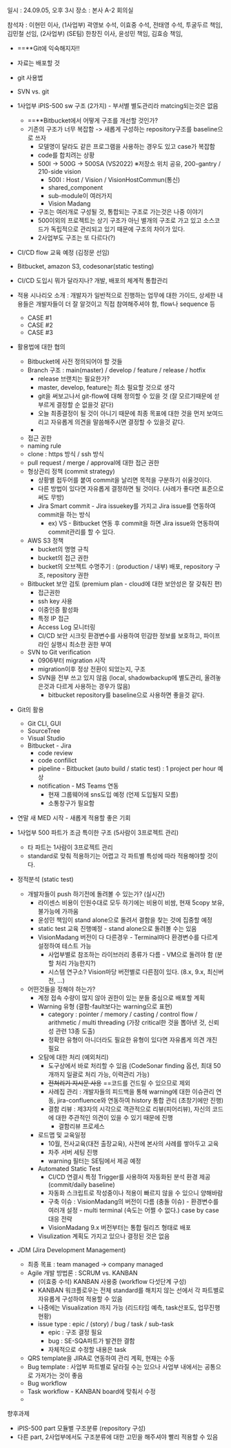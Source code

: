 일시 : 24.09.05, 오후 3시
장소 : 본사 A-2 회의실

참석자 : 이현민 이사, (1사업부) 곽영보 수석, 이효중 수석, 전태영 수석, 투굴두르 책임, 김민철 선임, 
(2사업부)
(SE팀) 한창진 이사, 윤성민 책임, 김효승 책임, 

- ==**Git에 익숙해지자!!
- 자료는 배포할 것
- git 사용법
- SVN vs. git
- 1사업부 iPIS-500 sw 구조 (2가지) - 부서별 별도관리라 matcing되는것은 없음
	- ==**Bitbucket에서 어떻게 구조를 개선할 것인가?
	- 기존의 구조가 너무 복잡함 -> 새롭게 구성하는 repository구조를 baseline으로 쓰자
		- 모델명이 달라도 같은 프로그램을 사용하는 경우도 있고 case가 복잡함
		- code를 합치려는 상황
		- 500I -> 500G -> 500SA (VS2022) ※저장소 위치 공유, 200-gantry / 210-side vision
			- 500I : Host / Vision / VisionHostCommun(통신)
			- shared_component
			- sub-module이 여러가지
			- Vision Madang
		- 구조는 여러개로 구성될 것, 통합되는 구조로 가는것은 나중 이야기
		- 500이외의 프로젝트는 상기 구조가 아닌 별개의 구조로 가고 있고 소스코드가 독립적으로 관리되고 있기 때문에 구조의 차이가 있다.
		- 2사업부도 구조는 또 다르다(?)

- CI/CD flow 교육 예정 (김정문 선임)
- Bitbucket, amazon S3, codesonar(static testing)

- CI/CD 도입시 뭐가 달라지나? 개발, 배포의 체계적 통합관리
- 적용 시나리오 소개 : 개발자가 일반적으로 진행하는 업무에 대한 가이드, 상세한 내용들은 개발자들이 더 잘 알것이고 직접 참여해주셔야 함, flow나 sequence 등
	- CASE #1
	- CASE #2
	- CASE #3

- 활용법에 대한 협의
	- Bitbucket에 사전 정의되어야 할 것들
	- Branch 구조 : main(master) / develop / feature / release / hotfix
		- release 브랜치는 필요한가?
		- master, develop, feature는 최소 필요할 것으로 생각
		- git을 써보고나서 git-flow에 대해 정의할 수 있을 것 (잘 모르기때문에 섣부르게 결정할 순 없을것 같다)
		- 오늘 최종결정이 될 것이 아니기 때문에 최종 목표에 대한 것을 먼저 보여드리고 자유롭게 의견을 말씀해주시면 결정할 수 있을것 같다.
		- 
	- 접근 권한
	- naming rule
	- clone : https 방식 / ssh 방식
	- pull request / merge / approval에 대한 접근 권한
	- 형상관리 정책 (commit strategy)
		- 상황별 접두어를 붙여 commit을 날리면 목적을 구분하기 쉬울것이다.
		- 다른 방법이 있다면 자유롭게 결정하면 될 것이다. (사례가 좋다면 표준으로 써도 무방)
		- Jira Smart commit - Jira issuekey를 가지고 Jira issue를 연동하여 commit을 하는 방식
			- ex) VS - Bitbucket 연동 후 commit을 하면 Jira issue와 연동하여 commit관리를 할 수 있다.
	- AWS S3 정책
		- bucket의 명명 규칙
		- bucket의 접근 권한
		- bucket의 오브젝트 수명주기 : (production / 내부) 배포, repository 구조, repository 권한
	- Bitbucket 보안 검토 (premium plan - cloud에 대한 보안성은 잘 갖춰진 편)
		- 접근권한
		- ssh key 사용
		- 이중인증 활성화
		- 특정 IP 접근
		- Access Log 모니터링
		- CI/CD 보안 시크릿 환경변수를 사용하여 민감한 정보를 보호하고, 파이프라인 실행시 최소한 권한 부여
	- SVN to Git verification
		- 0906부터 migration 시작
		- migration이후 정상 전환이 되었는지, 구조
		- SVN을 전부 쓰고 있지 않음 (local, shadowbackup에 별도관리, 올려놓은것과 다르게 사용하는 경우가 많음)
			- bitbucket repository를 baseline으로 사용하면 좋을것 같다.

- Git의 활용
	- Git CLI, GUI
	- SourceTree
	- Visual Studio
	- Bitbucket - Jira
		- code review
		- code confilict
		- pipeline - Bitbucket (auto build / static test) : 1 project per hour 예상
		- notification - MS Teams 연동
			- 현재 그룹웨어에 sns도입 예정 (언제 도입될지 모름)
			- 소통창구가 필요함

- 연말 새 MED 시작 - 새롭게 적용할 좋은 기회

- 1사업부 500 파트가 조금 특이한 구조 (5사람이 3프로젝트 관리)
	- 타 파트는 1사람이 3프로젝트 관리
	- standard로 맞춰 적용하기는 어렵고 각 파트별 특성에 따라 적용해야할 것이다. 

- 정적분석 (static test)
	- 개발자들이 push 하기전에 돌려볼 수 있는가? (실시간)
		- 라이센스 비용이 인원수대로 모두 하기에는 비용이 비쌈, 현재 5copy 보유, 불가능에 가까움
		- 윤성민 책임이 stand alone으로 돌려서 결함을 찾는 것에 집중할 예정
		- static test 교육 진행예정 - stand alone으로 돌려볼 수는 있음
		- VisionMadang 버전이 다 다른경우 - Terminal마다 환경변수를 다르게 설정하여 테스트 가능
			- 사업부별로 참조하는 라이브러리 종류가 다름 - VM으로 돌려야 함 (분할 처리 가능한지?)
			- 시스템 연구소? Vision마당 버전별로 다른점이 있다. (8.x, 9.x, 최신버전, ...)
	- 어떤것들을 정해야 하는가?
		- 계정 접속 수량이 많지 않아 권한이 있는 분들 중심으로 배포할 계획
		- Warning 유형 (결함-fault보다는 warning으로 표현)
			- category : pointer / memory / casting / control flow / arithmetic / multi threading (가장 critical한 것을 뽑아낸 것, 신뢰성 관련 13종 도출)
			- 정확한 유형이 아니더라도 필요한 유형이 있다면 자유롭게 의견 개진 필요
		- 오탐에 대한 처리 (예외처리)
			- 도구상에서 바로 처리할 수 있음 (CodeSonar finding 옵션, 최대 50개까지 일괄로 처리 가능, 이력관리 가능)
			- ~~전처리기 지시문 사용~~ ==코드를 건드릴 수 있으므로 제외
			- 사례집 관리 : 개발자들의 피드백을 통해 warning에 대한 이슈관리 연동, jira-confluence와 연동하여 history 통합 관리 (초창기에만 진행)
			- 결함 리뷰 : 제3자의 시각으로 객관적으로 리뷰(피어리뷰), 자신의 코드에 대한 주관적인 의견이 있을 수 있기 때문에 진행
				- 결함리뷰 프로세스
		- 로드맵 및 교육일정
			- 10월, 전사교육(대전 출장교육), 사전에 본사의 사례를 쌓아두고 교육
			- 차주 서버 세팅 진행
			- warning 필터는 SE팀에서 제공 예정
		- Automated Static Test
			- CI/CD 연결시 특정 Trigger를 사용하여 자동화된 분석 환경 제공 (commit/daily baseline)
			- 자동화 스크립트로 작성중이나 적용이 빠르지 않을 수 있으니 양해바람
			- 구축 이슈 : VisionMadang의 버전이 다름 (충돌 이슈) - 환경변수를 여러개 설정 - multi terminal (속도는 어쩔 수 없다.) case by case 대응 전략
			- VisionMadang 9.x 버전부터는 통합 릴리즈 형태로 배포
		- Visulization 계획도 가지고 있으나 결정된 것은 없음

- JDM (Jira Development Management)
	- 최종 목표 : team managed -> company managed
	- Agile 개발 방법론 : SCRUM vs. KANBAN
		- (이효중 수석) KANBAN 사용중 (workflow 다섯단계 구성)
		- KANBAN 워크플로우는 전체 standard를 해치지 않는 선에서 각 파트별로 자유롭게 구성하여 적용할 수 있음
		- 나중에는 Visualization 까지 가능 (리드타임 예측, task산포도, 업무진행현황)
		- issue type : epic / (story) / bug / task / sub-task 
			- epic : 구조 결정 필요
			- bug : SE-SQA파트가 발견한 결함
			- 자체적으로 수정할 내용은 task
	- QRS template을 JIRA로 연동하여 관리 계획, 현재는 수동
	- Bug template : 사업부 파트별로 달라질 수는 있으나 사업부 내에서는 공통으로 가져가는 것이 좋음
	- Bug workflow
	- Task workflow - KANBAN board에 맞춰서 수정
	- 




향후과제
- iPIS-500 part 모듈별 구조분류 (repository 구성)
- 다른 part, 2사업부에서도 구조분류에 대한 고민을 해주셔야 빨리 적용할 수 있음